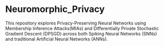 # Neuromorphic_Privacy
This repository explores Privacy-Preserving Neural Networks using Membership Inference Attacks(MIAs) and Differentially Private Stochastic Gradient Descent (DPSGD) across both Spiking Neural Networks (SNNs) and traditional Artificial Neural Networks (ANNs).
